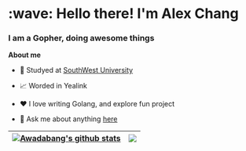 <h1 align="left" id="macropower-title">:wave: Hello there! I'm Alex Chang</h1>
<h3 align="left">I am a Gopher, doing awesome things</h3>

**About me**

- 📖 Studyed at [SouthWest University](http://swu.edu.cn/)

- 📈 Worded in Yealink

- ❤️ I love writing Golang, and explore fun project

- 💬 Ask me about anything [here](https://github.com/Awadabang/Awadabang/issues)


| <a href="https://github.com/Awadabang/github-readme-stats"><img align="center" src="https://github-readme-stats.vercel.app/api?username=Awadabang&show_icons=true&include_all_commits=true&theme=buefy&hide_border=true" alt="Awadabang's github stats" /></a> | <a href="https://github.com/Awadabang/github-readme-stats"><img align="center" src="https://github-readme-stats.vercel.app/api/top-langs/?username=Awadabang&layout=compact&theme=buefy&hide_border=true&count_private=true&hide=html,css" /></a> |
| ------------- | ------------- |
